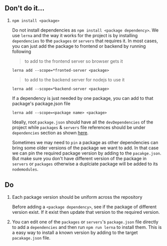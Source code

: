


Don't do it...
---
1. `npm install <package>`

    Do not install dependencies as `npm install <package dependency>`.
    We use `lerna` and the way it works for the project is by installing `dependencies` to the `packages` or `servers` that requires it. In most cases,
    you can just add the package to frontend or backend by running following

    > to add to the frontend server so browser gets it

   `lerna add --scope=*fronted-server <package>`


    > to add to the backend server for nodejs to use it

   `lerna add --scope=*backend-server <package>`

    If a dependency is just needed by one package, you can add to that package's package.json file

   `lerna add --scope=<package name> <package>`

   Ideally, root `package.json` should have all the `devDependencies` of the project while `packages` & `servers` file references should be under `dependencies` section as shown [here](https://github.com/cdmbase/fullstack-pro/blob/master/package.json#L67-L78).

   Sometimes we may need to `pin` a package as other dependencies can bring some older versions of the package we want to add. In that case we can pin the required package version by adding to the `pacakge.json`. But make sure you don't have different version of the package in `servers` or `packages` otherwise a duplciate package will be added to its `nodemodules`.

Do
---
1. Each package version should be uniform across the repository

    Before adding a `<package dependency>`, see if the package of different version exist. If it exist then update that version to the required version.

2. You can edit one of the `packages` or `servers`'s `package.json` file directly to add a `dependencies` and then run `npm run lerna` to install them. This is a easy way to install a known version by adding to the target `pacakage.json` file.